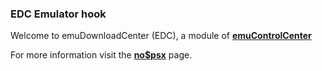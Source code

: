 ### EDC Emulator hook

Welcome to emuDownloadCenter (EDC), a module of [**emuControlCenter**](https://github.com/PhoenixInteractiveNL/emuControlCenter/wiki/)

For more information visit the [**no$psx**](https://github.com/PhoenixInteractiveNL/emuDownloadCenter/wiki/Emulator-nopsx#menu) page.
